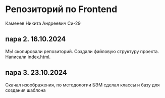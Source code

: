 # Репозиторий по Frontend

Каменев Никита Андреевич Си-29

## пара 2. 16.10.2024

МЫ скопировали репозиторий. Создали файловую структуру проекта. Написали index.html.

## пара 3. 23.10.2024

Скачал изоображения, по методологии БЭМ сделал классы и базу для создания шаблона
